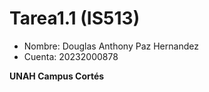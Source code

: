 # Tarea1.1 (IS513)

- Nombre: Douglas Anthony Paz Hernandez
- Cuenta: 20232000878

**UNAH Campus Cortés**